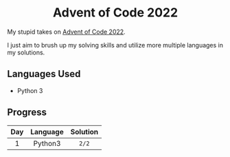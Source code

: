 <div align="center">

# Advent of Code 2022
</div>

My stupid takes on [Advent of Code 2022](https://adventofcode.com/2022).

I just aim to brush up my solving skills and utilize more multiple languages in my solutions.

## Languages Used
- Python 3

## Progress

|  Day  | Language | Solution |
| :---: | :------: | :------: |
|   1   | Python3  |  `2/2`   |
